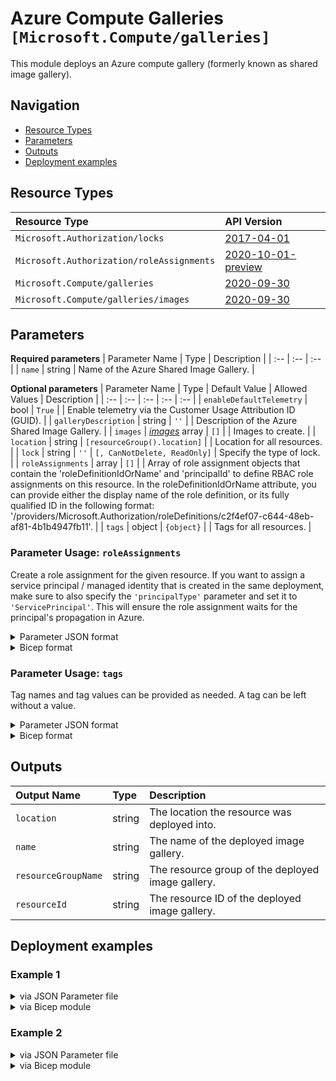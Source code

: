 # Azure Compute Galleries `[Microsoft.Compute/galleries]`

This module deploys an Azure compute gallery (formerly known as shared image gallery).

## Navigation

- [Resource Types](#Resource-Types)
- [Parameters](#Parameters)
- [Outputs](#Outputs)
- [Deployment examples](#Deployment-examples)

## Resource Types

| Resource Type | API Version |
| :-- | :-- |
| `Microsoft.Authorization/locks` | [2017-04-01](https://docs.microsoft.com/en-us/azure/templates/Microsoft.Authorization/2017-04-01/locks) |
| `Microsoft.Authorization/roleAssignments` | [2020-10-01-preview](https://docs.microsoft.com/en-us/azure/templates/Microsoft.Authorization/2020-10-01-preview/roleAssignments) |
| `Microsoft.Compute/galleries` | [2020-09-30](https://docs.microsoft.com/en-us/azure/templates/Microsoft.Compute/2020-09-30/galleries) |
| `Microsoft.Compute/galleries/images` | [2020-09-30](https://docs.microsoft.com/en-us/azure/templates/Microsoft.Compute/2020-09-30/galleries/images) |

## Parameters

**Required parameters**
| Parameter Name | Type | Description |
| :-- | :-- | :-- |
| `name` | string | Name of the Azure Shared Image Gallery. |

**Optional parameters**
| Parameter Name | Type | Default Value | Allowed Values | Description |
| :-- | :-- | :-- | :-- | :-- |
| `enableDefaultTelemetry` | bool | `True` |  | Enable telemetry via the Customer Usage Attribution ID (GUID). |
| `galleryDescription` | string | `''` |  | Description of the Azure Shared Image Gallery. |
| `images` | _[images](images/readme.md)_ array | `[]` |  | Images to create. |
| `location` | string | `[resourceGroup().location]` |  | Location for all resources. |
| `lock` | string | `''` | `[, CanNotDelete, ReadOnly]` | Specify the type of lock. |
| `roleAssignments` | array | `[]` |  | Array of role assignment objects that contain the 'roleDefinitionIdOrName' and 'principalId' to define RBAC role assignments on this resource. In the roleDefinitionIdOrName attribute, you can provide either the display name of the role definition, or its fully qualified ID in the following format: '/providers/Microsoft.Authorization/roleDefinitions/c2f4ef07-c644-48eb-af81-4b1b4947fb11'. |
| `tags` | object | `{object}` |  | Tags for all resources. |


### Parameter Usage: `roleAssignments`

Create a role assignment for the given resource. If you want to assign a service principal / managed identity that is created in the same deployment, make sure to also specify the `'principalType'` parameter and set it to `'ServicePrincipal'`. This will ensure the role assignment waits for the principal's propagation in Azure.

<details>

<summary>Parameter JSON format</summary>

```json
"roleAssignments": {
    "value": [
        {
            "roleDefinitionIdOrName": "Reader",
            "description": "Reader Role Assignment",
            "principalIds": [
                "12345678-1234-1234-1234-123456789012", // object 1
                "78945612-1234-1234-1234-123456789012" // object 2
            ]
        },
        {
            "roleDefinitionIdOrName": "/providers/Microsoft.Authorization/roleDefinitions/c2f4ef07-c644-48eb-af81-4b1b4947fb11",
            "principalIds": [
                "12345678-1234-1234-1234-123456789012" // object 1
            ],
            "principalType": "ServicePrincipal"
        }
    ]
}
```

</details>

<details>

<summary>Bicep format</summary>

```bicep
roleAssignments: [
    {
        roleDefinitionIdOrName: 'Reader'
        description: 'Reader Role Assignment'
        principalIds: [
            '12345678-1234-1234-1234-123456789012' // object 1
            '78945612-1234-1234-1234-123456789012' // object 2
        ]
    }
    {
        roleDefinitionIdOrName: '/providers/Microsoft.Authorization/roleDefinitions/c2f4ef07-c644-48eb-af81-4b1b4947fb11'
        principalIds: [
            '12345678-1234-1234-1234-123456789012' // object 1
        ]
        principalType: 'ServicePrincipal'
    }
]
```

</details>
<p>

### Parameter Usage: `tags`

Tag names and tag values can be provided as needed. A tag can be left without a value.

<details>

<summary>Parameter JSON format</summary>

```json
"tags": {
    "value": {
        "Environment": "Non-Prod",
        "Contact": "test.user@testcompany.com",
        "PurchaseOrder": "1234",
        "CostCenter": "7890",
        "ServiceName": "DeploymentValidation",
        "Role": "DeploymentValidation"
    }
}
```

</details>

<details>

<summary>Bicep format</summary>

```bicep
tags: {
    Environment: 'Non-Prod'
    Contact: 'test.user@testcompany.com'
    PurchaseOrder: '1234'
    CostCenter: '7890'
    ServiceName: 'DeploymentValidation'
    Role: 'DeploymentValidation'
}
```

</details>
<p>

## Outputs

| Output Name | Type | Description |
| :-- | :-- | :-- |
| `location` | string | The location the resource was deployed into. |
| `name` | string | The name of the deployed image gallery. |
| `resourceGroupName` | string | The resource group of the deployed image gallery. |
| `resourceId` | string | The resource ID of the deployed image gallery. |

## Deployment examples

<h3>Example 1</h3>

<details>

<summary>via JSON Parameter file</summary>

```json
{
    "$schema": "https://schema.management.azure.com/schemas/2019-04-01/deploymentParameters.json#",
    "contentVersion": "1.0.0.0",
    "parameters": {
        "name": {
            "value": "<<namePrefix>>azsigweuimages001"
        },
        "images": {
            "value": [
                {
                    "name": "<<namePrefix>>-az-imgd-x-003"
                },
                {
                    "name": "<<namePrefix>>-az-imgd-x-001",
                    "osType": "Windows",
                    "osState": "Generalized",
                    "publisher": "MicrosoftWindowsServer",
                    "offer": "WindowsServer",
                    "sku": "2022-datacenter-azure-edition",
                    "minRecommendedvCPUs": 2,
                    "maxRecommendedvCPUs": 8,
                    "minRecommendedMemory": 4,
                    "maxRecommendedMemory": 16,
                    "hyperVGeneration": "V1",
                    "roleAssignments": [
                        {
                            "roleDefinitionIdOrName": "Reader",
                            "principalIds": [
                                "<<deploymentSpId>>"
                            ]
                        }
                    ]
                },
                {
                    "name": "<<namePrefix>>-az-imgd-x-002",
                    "osType": "Linux",
                    "osState": "Generalized",
                    "publisher": "canonical",
                    "offer": "0001-com-ubuntu-server-focal",
                    "sku": "20_04-lts-gen2",
                    "minRecommendedvCPUs": 1,
                    "maxRecommendedvCPUs": 4,
                    "minRecommendedMemory": 4,
                    "maxRecommendedMemory": 32,
                    "hyperVGeneration": "V2"
                }
            ]
        }
    }
}

```

</details>

<details>

<summary>via Bicep module</summary>

```bicep
module galleries './Microsoft.Compute/galleries/deploy.bicep' = {
  name: '${uniqueString(deployment().name)}-galleries'
  params: {
    name: '<<namePrefix>>azsigweuimages001'
    images: [
      {
        name: '<<namePrefix>>-az-imgd-x-003'
      }
      {
        name: '<<namePrefix>>-az-imgd-x-001'
        osType: 'Windows'
        osState: 'Generalized'
        publisher: 'MicrosoftWindowsServer'
        offer: 'WindowsServer'
        sku: '2022-datacenter-azure-edition'
        minRecommendedvCPUs: 2
        maxRecommendedvCPUs: 8
        minRecommendedMemory: 4
        maxRecommendedMemory: 16
        hyperVGeneration: 'V1'
        roleAssignments: [
          {
            roleDefinitionIdOrName: 'Reader'
            principalIds: [
              '<<deploymentSpId>>'
            ]
          }
        ]
      }
      {
        name: '<<namePrefix>>-az-imgd-x-002'
        osType: 'Linux'
        osState: 'Generalized'
        publisher: 'canonical'
        offer: '0001-com-ubuntu-server-focal'
        sku: '20_04-lts-gen2'
        minRecommendedvCPUs: 1
        maxRecommendedvCPUs: 4
        minRecommendedMemory: 4
        maxRecommendedMemory: 32
        hyperVGeneration: 'V2'
      }
    ]
  }
```

</details>
<p>

<h3>Example 2</h3>

<details>

<summary>via JSON Parameter file</summary>

```json
{
    "$schema": "https://schema.management.azure.com/schemas/2019-04-01/deploymentParameters.json#",
    "contentVersion": "1.0.0.0",
    "parameters": {
        "name": {
            "value": "<<namePrefix>>azsigweux001"
        },
        "lock": {
            "value": "CanNotDelete"
        },
        "roleAssignments": {
            "value": [
                {
                    "roleDefinitionIdOrName": "Reader",
                    "principalIds": [
                        "<<deploymentSpId>>"
                    ]
                }
            ]
        }
    }
}

```

</details>

<details>

<summary>via Bicep module</summary>

```bicep
module galleries './Microsoft.Compute/galleries/deploy.bicep' = {
  name: '${uniqueString(deployment().name)}-galleries'
  params: {
    name: '<<namePrefix>>azsigweux001'
    lock: 'CanNotDelete'
    roleAssignments: [
      {
        roleDefinitionIdOrName: 'Reader'
        principalIds: [
          '<<deploymentSpId>>'
        ]
      }
    ]
  }
```

</details>
<p>
